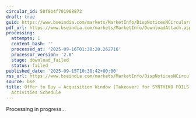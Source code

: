 ```yaml
---
circular_id: 50f8b4f701968872
draft: true
guid: https://www.bseindia.com/markets/MarketInfo/DispNoticesNCirculars.aspx?Noticeid={7B9EC56E-2C08-426B-A7CE-1DEC514286DC}&noticeno=20250915-17&dt=09/15/2025&icount=17&totcount=81&flag=0
pdf_url: https://www.bseindia.com/markets/MarketInfo/DownloadAttach.aspx?id=20250915-17&attachedId=
processing:
  attempts: 1
  content_hash: ''
  processed_at: '2025-09-16T01:38:20.262716'
  processor_version: '2.0'
  stage: download_failed
  status: failed
published_date: '2025-09-15T10:38:42+00:00'
rss_url: https://www.bseindia.com/markets/MarketInfo/DispNoticesNCirculars.aspx?Noticeid={7B9EC56E-2C08-426B-A7CE-1DEC514286DC}&noticeno=20250915-17&dt=09/15/2025&icount=17&totcount=81&flag=0
source: bse
title: Offer to Buy – Acquisition Window (Takeover) for SYNTHIKO FOILS LTD - Live
  Activities Schedule
---
```


Processing in progress...